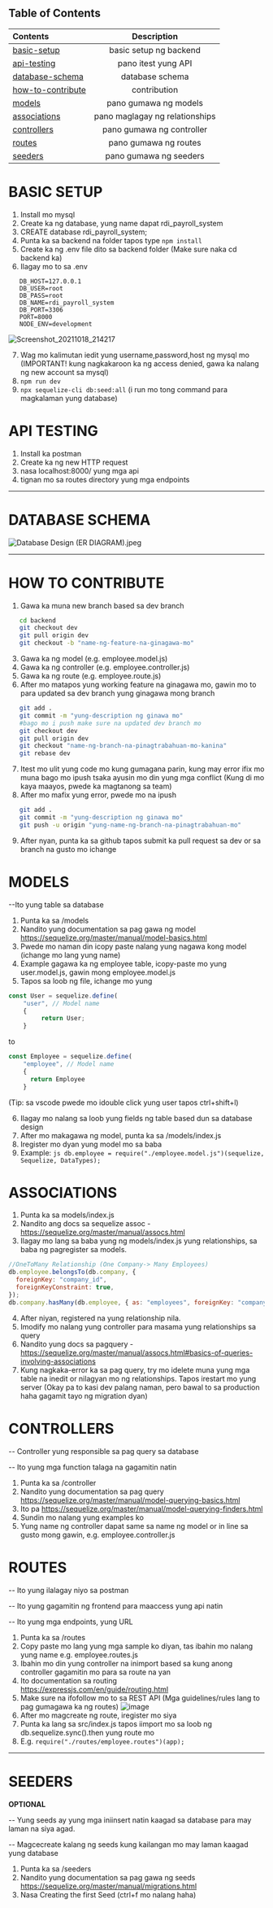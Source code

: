 
## Table of Contents

| Contents              |      Description          |
| :-------------------- | :-----------------------: |
| [basic-setup](#basic-setup)        |      basic setup ng backend           |
| [api-testing](#api-testing)  |     pano itest yung API          |
| [database-schema](#database-schema)      | database schema     |
| [how-to-contribute](#how-to-contribute)    |   contribution       |
| [models](#models)        |   pano gumawa ng models        |
| [associations](#associations)      |   pano maglagay ng relationships        |
| [controllers](#controllers)        |      pano gumawa ng controller          |
| [routes](#routes)        | pano gumawa ng routes     |
| [seeders](#seeders)| pano gumawa ng seeders |


# BASIC SETUP

1. Install mo mysql
2. Create ka ng database, yung name dapat rdi_payroll_system
3. CREATE database rdi_payroll_system;
4. Punta ka sa backend na folder tapos type ```npm install```
5. Create ka ng .env file dito sa backend folder (Make sure naka cd backend ka)
6. Ilagay mo to sa .env
```env
   DB_HOST=127.0.0.1
   DB_USER=root
   DB_PASS=root
   DB_NAME=rdi_payroll_system
   DB_PORT=3306
   PORT=8000
   NODE_ENV=development
```
![Screenshot_20211018_214217](https://user-images.githubusercontent.com/37836505/137743492-2a6077bf-7dc4-472a-84d6-202f1e6dadfe.png)


7. Wag mo kalimutan iedit yung username,password,host ng mysql mo (IMPORTANT! kung nagkakaroon ka ng access denied, gawa ka nalang ng new account sa mysql)
8. ```npm run dev```
9. ```npx sequelize-cli db:seed:all``` (i run mo tong command para magkalaman yung database)

# API TESTING 

1. Install ka postman
2. Create ka ng new HTTP request
3. nasa localhost:8000/ yung mga api
4. tignan mo sa routes directory yung mga endpoints


------------------------------------------------------

# DATABASE SCHEMA




![Database Design (ER DIAGRAM).jpeg](https://images.zenhubusercontent.com/616fad0c18fb23251f970759/159984cf-1d57-4ad1-8bc4-560b3887e217)




--------------------------------------------------

# HOW TO CONTRIBUTE
1. Gawa ka muna new branch based sa dev branch
```bash 
   cd backend
   git checkout dev
   git pull origin dev
   git checkout -b "name-ng-feature-na-ginagawa-mo"
```
3. Gawa ka ng model (e.g. employee.model.js)
4. Gawa ka ng controller (e.g. employee.controller.js)
5. Gawa ka ng route (e.g. employee.route.js)
6. After mo matapos yung working feature na ginagawa mo, gawin mo to para updated sa dev branch yung ginagawa mong branch
```bash
   git add .
   git commit -m "yung-description ng ginawa mo"
   #bago mo i push make sure na updated dev branch mo
   git checkout dev
   git pull origin dev
   git checkout "name-ng-branch-na-pinagtrabahuan-mo-kanina"
   git rebase dev
```
7. Itest mo ulit yung code mo kung gumagana parin, kung may error ifix mo muna bago mo ipush tsaka ayusin mo din yung mga conflict (Kung di mo kaya maayos, pwede ka magtanong sa team)
8. After mo mafix yung error, pwede mo na ipush 
```bash
   git add .
   git commit -m "yung-description ng ginawa mo"
   git push -u origin "yung-name-ng-branch-na-pinagtrabahuan-mo"
```
9. After nyan, punta ka sa github tapos submit ka pull request sa dev or sa branch na gusto mo ichange

# MODELS

--Ito yung table sa database

1. Punta ka sa /models 
2. Nandito yung documentation sa pag gawa ng model https://sequelize.org/master/manual/model-basics.html
3. Pwede mo naman din icopy paste nalang yung nagawa kong model (ichange mo lang yung name)
4. Example gagawa ka ng employee table, icopy-paste mo yung user.model.js, gawin mong employee.model.js
5. Tapos sa loob ng file, ichange mo yung
```js
const User = sequelize.define(
    "user", // Model name
    {
         return User;
    }
```
to
```js
const Employee = sequelize.define(
    "employee", // Model name
    {
      return Employee
    }
```
(Tip: sa vscode pwede mo idouble click yung user tapos ctrl+shift+l)


6. Ilagay mo nalang sa loob yung fields ng table based dun sa database design
7. After mo makagawa ng model, punta ka sa /models/index.js
8. Iregister mo dyan yung model mo sa baba
9. Example: ```js db.employee = require("./employee.model.js")(sequelize, Sequelize, DataTypes);```


# ASSOCIATIONS
1. Punta ka sa models/index.js
2. Nandito ang docs sa sequelize assoc - https://sequelize.org/master/manual/assocs.html
3. Ilagay mo lang sa baba yung ng models/index.js yung relationships, sa baba ng pagregister sa models.
```js
//OneToMany Relationship (One Company-> Many Employees)
db.employee.belongsTo(db.company, {
  foreignKey: "company_id",
  foreignKeyConstraint: true,
});
db.company.hasMany(db.employee, { as: "employees", foreignKey: "company_id" });
```
4. After niyan, registered na yung relationship nila.
5. Imodify mo nalang yung controller para masama yung relationships sa query
6. Nandito yung docs sa pagquery - https://sequelize.org/master/manual/assocs.html#basics-of-queries-involving-associations
7. Kung nagkaka-error ka sa pag query, try mo idelete muna yung mga table na inedit or nilagyan mo ng relationships. Tapos irestart mo yung server (Okay pa to kasi dev palang naman, pero bawal to sa production haha gagamit tayo ng migration dyan)

# CONTROLLERS

-- Controller yung responsible sa pag query sa database

-- Ito yung mga function talaga na gagamitin natin
1. Punta ka sa /controller
2. Nandito yung documentation sa pag query https://sequelize.org/master/manual/model-querying-basics.html
3. Ito pa https://sequelize.org/master/manual/model-querying-finders.html
4. Sundin mo nalang yung examples ko
5. Yung name ng controller dapat same sa name ng model or in line sa gusto mong gawin, e.g. employee.controller.js 

# ROUTES

-- Ito yung ilalagay niyo sa postman

-- Ito yung gagamitin ng frontend para maaccess yung api natin

-- Ito yung mga endpoints, yung URL

1. Punta ka sa /routes
2. Copy paste mo lang yung mga sample ko diyan, tas ibahin mo nalang yung name e.g. employee.routes.js
3. Ibahin mo din yung controller na inimport based sa kung anong controller gagamitin mo para sa route na yan
4. Ito documentation sa routing https://expressjs.com/en/guide/routing.html
5. Make sure na ifofollow mo to sa REST API (Mga guidelines/rules lang to pag gumagawa ka ng routes) ![image](https://usercontent.one/wp/www.kennethlange.com/wp-content/uploads/2018/10/task_api.png?media=1631958963)
6. After mo magcreate ng route, iregister mo siya
7. Punta ka lang sa src/index.js tapos iimport mo sa loob ng db.sequelize.sync().then yung route mo
8. E.g. ```require("./routes/employee.routes")(app);```


------------------------------------------------------------
# SEEDERS
**OPTIONAL**

-- Yung seeds ay yung mga iniinsert natin kaagad sa database para may laman na siya agad.

-- Magcecreate kalang ng seeds kung kailangan mo may laman kaagad yung database
1. Punta ka sa /seeders
2. Nandito yung documentation sa pag gawa ng seeds https://sequelize.org/master/manual/migrations.html
3. Nasa Creating the first Seed (ctrl+f mo nalang haha)




